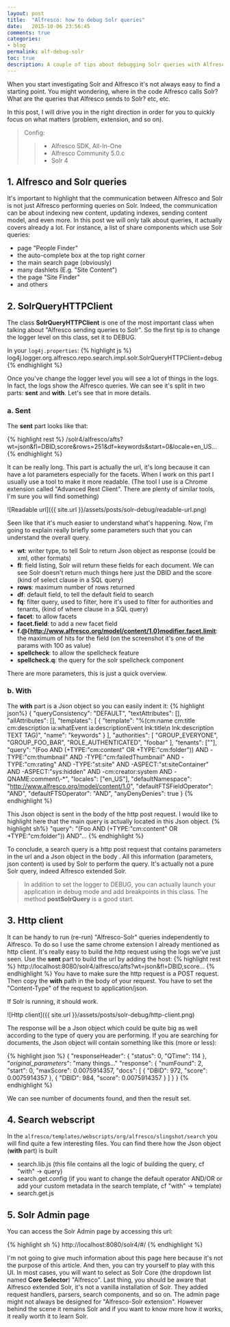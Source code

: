 ```yaml
---
layout: post
title:  "Alfresco: how to debug Solr queries"
date:   2015-10-06 23:56:45
comments: true
categories:
- blog
permalink: alf-debug-solr
toc: true
description: A couple of tips about debugging Solr queries with Alfresco.
---
```


When you start investigating Solr and Alfresco it's not always easy to find a starting point. You might wondering,  where in the
code Alfresco
calls Solr? What are the queries that Alfresco sends to Solr? etc, etc.

In this post, I will drive you in the right direction in order for you to quickly focus on what matters (problem,
extension, and so on).

>Config:
>
> > * Alfresco SDK, All-In-One
> > * Alfresco Community 5.0.c
> > * Solr 4

## 1. Alfresco and Solr queries

It's important to highlight that
 the communication between Alfresco and Solr is not just Alfresco performing queries on Solr. Indeed, the
 communication can be about indexing new content, updating indexes, sending content model, and even more. In this post
 we will only
 talk
 about queries, it actually covers already a lot. For instance, a list of share components which use Solr queries:

 * page "People Finder"
 * the auto-complete box at the top right corner
 * the main search page (obviously)
 * many dashlets (E.g. "Site Content")
 * the page "Site Finder"
 * and others


## 2. SolrQueryHTTPClient

The class **SolrQueryHTTPClient** is one of the most important class when talking about "Alfresco sending queries to Solr". So the first tip is to change the
 logger level on this class, set it to DEBUG.

In your `log4j.properties`:
{% highlight js %}
log4j.logger.org.alfresco.repo.search.impl.solr.SolrQueryHTTPClient=debug
{% endhighlight %}

Once you've change the logger level you will see a lot of things in the logs. In fact, the logs show the Alfresco
queries. We can see it's split in two parts: **sent** and **with**. Let's see that in more details.

### a. Sent
The **sent** part looks like that:

{% highlight rest %}
/solr4/alfresco/afts?wt=json&fl=DBID,score&rows=251&df=keywords&start=0&locale=en_US...
{% endhighlight %}


It can be really long. This part is actually the url,  it's long because it can have a lot parameters especially
 for
 the facets. When I work on this part I usually use a tool to make it more readable. (The tool I use is a Chrome
 extension called "Advanced Rest Client". There are plenty of similar tools, I'm sure you will find something)

![Readable url]({{ site.url }}/assets/posts/solr-debug/readable-url.png)

Seen like that it's much easier to understand what's happening. Now, I'm going to explain really briefly some
parameters such that you can understand the overall query.

* **wt**: writer type, to tell Solr to return Json object as response (could be xml, other formats)
* **fl**: field listing, Solr will return these fields for each document. We can see Solr doesn't return much things
here just the DBID and the score (kind of select clause in a SQL query)
* **rows**: maximum number of rows returned
* **df**: default field, to tell the default field to search
* **fq**: filter query, used to filter, here it's used to filter for authorities and tenants, (kind of where clause
in a SQL query)
* **facet**: to allow facets
* **facet.field**: to add a new facet field
* **f.@{http://www.alfresco.org/model/content/1.0}modifier.facet.limit**: the maximum of hits for the field (on the
screenshot it's one of the params with 100 as value)
* **spellcheck**: to allow the spellcheck feature
* **spellcheck.q**: the query for the solr spellcheck component

There are more parameters, this is just a quick overview.

### b. With
The **with** part is a Json object so you can easily indent it:
{% highlight json%}
{
  "queryConsistency": "DEFAULT",
  "textAttributes": [],
  "allAttributes": [],
  "templates": [
    {
      "template": "%(cm:name cm:title cm:description ia:whatEvent ia:descriptionEvent lnk:title\n  lnk:description TEXT TAG)",
      "name": "keywords"
    }
  ],
  "authorities": [
    "GROUP_EVERYONE",
    "GROUP_FOO_BAR",
    "ROLE_AUTHENTICATED",
    "foobar"
  ],
  "tenants": [""],
  "query": "(Foo  AND (+TYPE:\"cm:content\" OR +TYPE:\"cm:folder\")) AND -TYPE:\"cm:thumbnail\" AND
  -TYPE:\"cm:failedThumbnail\" AND -TYPE:\"cm:rating\" AND -TYPE:\"st:site\" AND -ASPECT:\"st:siteContainer\" AND -ASPECT:\"sys:hidden\" AND -cm:creator:system AND -QNAME:comment\\-*",
  "locales": ["en_US"],
  "defaultNamespace": "http://www.alfresco.org/model/content/1.0",
  "defaultFTSFieldOperator": "AND",
  "defaultFTSOperator": "AND",
  "anyDenyDenies": true
}
{% endhighlight %}

This Json object is sent in the body of the http post request. I would like to highlight here that the main query is
actually located in this Json object.
{% highlight sh%}
"query": "(Foo  AND (+TYPE:\"cm:content\" OR +TYPE:\"cm:folder\")) AND"...
{% endhighlight %}

To conclude, a search query is a http post request that contains parameters in the url and a Json object in the body
. All this information (parameters, json content) is used by Solr to perform the query. It's actually not a pure Solr
 query, indeed Alfresco extended Solr.

> In addition to set the logger to DEBUG, you can actually launch your application in debug mode and add breakpoints in this class. The method **postSolrQuery** is a good start.

## 3. Http client

It can be handy to run (re-run) "Alfresco-Solr" queries independently to Alfresco. To do so I use the same chrome
extension I already mentioned as http client. It's really easy to build the http request using the logs we've just
seen. Use the **sent** part to build the url by adding the host:
{% highlight rest %}
http://localhost:8080/solr4/alfresco/afts?wt=json&fl=DBID,score...
{% endhighlight %}
You have to make sure the http request is a POST request. Then copy the **with** path in the body of your request.
You have to set the "Content-Type" of the request to application/json.

If Solr is running, it should work.

![Http client]({{ site.url }}/assets/posts/solr-debug/http-client.png)

The response will be a Json object which could be quite big as well according to the type of query you are performing.
If you are searching for documents, the Json object will contain something like this (more or less):

{% highlight json %}
{
  "responseHeader": {
    "status": 0,
    "QTime": 114
  },
  "_original_parameters_": "many things..."
  "response": {
    "numFound": 2,
    "start": 0,
    "maxScore": 0.0075914357,
    "docs": [
      {
        "DBID": 972,
        "score": 0.0075914357
      },
      {
        "DBID": 984,
        "score": 0.0075914357
      }
    ]
  }
}
{% endhighlight %}

We can see number of documents found, and then the result set.

## 4. Search webscript

In the `alfresco/templates/webscripts/org/alfresco/slingshot/search` you will find quite a few interesting files.
You can find there how the Json object (**with** part) is built

 * search.lib.js (this file contains all the logic of building the query, cf "with" -> query)
 * search.get.config (if you want to change the default operator AND/OR or add your custom metadata in the search
  template, cf "with" -> template)
 * search.get.js

## 5. Solr Admin page

You can access the Solr Admin page by accessing this url:

{% highlight sh %}
http://localhost:8080/solr4/#/
{% endhighlight %}


I'm not going to give much information about this page here because it's not the purpose of this article. And then, you
 can
 try
yourself to play with this UI. In most cases, you will want to select as Solr Core (the dropdown list named **Core
Selector**) "Alfresco". Last thing, you should be aware that Alfresco extended Solr, it's not a vanilla installation of
Solr. They added request handlers, parsers, search components, and so on. The admin page might not always be designed
 for
"Alfresco-Solr extension". However behind the scene it remains Solr and if you want to know more how it works,
 it
really
 worth it to learn Solr.